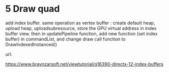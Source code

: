 # 5 Draw quad 

add index buffer. same operation as vertex buffer : create default heap, upload heap, uploadsubresource, store the GPU virtual address in index buffer view. then in updatePipeline function, add new function (set index buffer) in commandList, and change draw call function to DrawIndexedInstanced() 


url: 

https://www.braynzarsoft.net/viewtutorial/q16390-directx-12-index-buffers